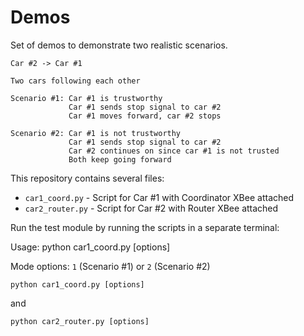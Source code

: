 # Demos

Set of demos to demonstrate two realistic scenarios.

```
Car #2 -> Car #1

Two cars following each other

Scenario #1: Car #1 is trustworthy
             Car #1 sends stop signal to car #2
             Car #1 moves forward, car #2 stops 

Scenario #2: Car #1 is not trustworthy
             Car #1 sends stop signal to car #2
             Car #2 continues on since car #1 is not trusted
             Both keep going forward
```

This repository contains several files:

* `car1_coord.py` - Script for Car #1 with Coordinator XBee attached
* `car2_router.py` - Script for Car #2 with Router XBee attached

Run the test module by running the scripts in a separate terminal:

Usage: python car1_coord.py [options]

Mode options: `1` (Scenario #1) or `2` (Scenario #2)

```
python car1_coord.py [options]
```

and

```
python car2_router.py [options]
```


